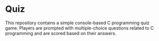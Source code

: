 # Quiz
This repository contains a simple console-based C programming quiz game. Players are prompted with multiple-choice questions related to C programming and are scored based on their answers.
